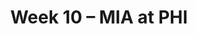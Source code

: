 ---
layout: game
title: Week 10 – MIA at PHI
season: 2015
game_id: 2015_10_MIA_PHI
away_team: MIA
home_team: PHI
---